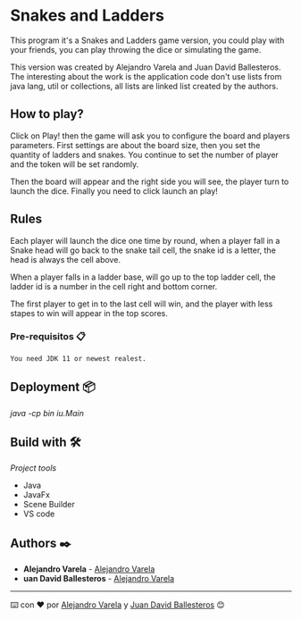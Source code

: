 # Snakes and Ladders

This program it's a Snakes and Ladders game version, you could play with your friends, 
you can play throwing the dice or simulating the game.

This version was created by Alejandro Varela and Juan David Ballesteros. The interesting about 
the work is the application code don't use lists from java lang, util or collections, all lists 
are linked list created by the authors.

## How to play?
Click on Play! then the game will ask you to configure the board and players parameters. 
First settings are about the board size, then you set the quantity of ladders and snakes. 
You continue to set the number of player and the token will be set randomly. 

Then the board will appear and the right side you will see, the player turn to launch the dice. 
Finally you need to click launch an play!

## Rules
Each player will launch the dice one time by round, when a player fall in a Snake head will go 
back to the snake tail cell, the snake id is a letter, the head is always the cell above.

When a player falls in a ladder base, will go up to the top ladder cell, the ladder id is a number 
in the cell right and bottom corner. 

The first player to get in to the last cell will win, and the player with less stapes to win will 
appear in the top scores.

### Pre-requisitos 📋

```
You need JDK 11 or newest realest.
```

## Deployment 📦

_java -cp bin iu.Main_

## Build with 🛠️

_Project tools_

* Java
* JavaFx
* Scene Builder
* VS code

## Authors ✒️


* **Alejandro Varela**  - [Alejandro Varela](https://github.com/alejandro945)
* **uan David Ballesteros**  - [Alejandro Varela](https://github.com/JuanDavidBallesteros)

---
⌨️ con ❤️ por [Alejandro Varela](https://github.com/alejandro945) y [Juan David Ballesteros](https://github.com/JuanDavidBallesteros) 😊

